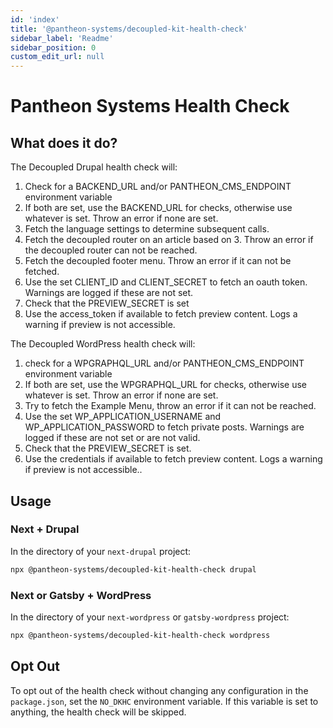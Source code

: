 ```yaml
---
id: 'index'
title: '@pantheon-systems/decoupled-kit-health-check'
sidebar_label: 'Readme'
sidebar_position: 0
custom_edit_url: null
---
```


# Pantheon Systems Health Check

## What does it do?

The Decoupled Drupal health check will:

1. Check for a BACKEND_URL and/or PANTHEON_CMS_ENDPOINT environment variable
1. If both are set, use the BACKEND_URL for checks, otherwise use whatever is
   set. Throw an error if none are set.
1. Fetch the language settings to determine subsequent calls.
1. Fetch the decoupled router on an article based on 3. Throw an error if the
   decoupled router can not be reached.
1. Fetch the decoupled footer menu. Throw an error if it can not be fetched.
1. Use the set CLIENT_ID and CLIENT_SECRET to fetch an oauth token. Warnings are
   logged if these are not set.
1. Check that the PREVIEW_SECRET is set
1. Use the access_token if available to fetch preview content. Logs a warning if
   preview is not accessible.

The Decoupled WordPress health check will:

1. check for a WPGRAPHQL_URL and/or PANTHEON_CMS_ENDPOINT environment variable
1. If both are set, use the WPGRAPHQL_URL for checks, otherwise use whatever is
   set. Throw an error if none are set.
1. Try to fetch the Example Menu, throw an error if it can not be reached.
1. Use the set WP_APPLICATION_USERNAME and WP_APPLICATION_PASSWORD to fetch
   private posts. Warnings are logged if these are not set or are not valid.
1. Check that the PREVIEW_SECRET is set.
1. Use the credentials if available to fetch preview content. Logs a warning if
   preview is not accessible..

## Usage

### Next + Drupal

In the directory of your `next-drupal` project:

```bash
npx @pantheon-systems/decoupled-kit-health-check drupal
```

### Next or Gatsby + WordPress

In the directory of your `next-wordpress` or `gatsby-wordpress` project:

```bash
npx @pantheon-systems/decoupled-kit-health-check wordpress
```

## Opt Out

To opt out of the health check without changing any configuration in the
`package.json`, set the `NO_DKHC` environment variable. If this variable is set
to anything, the health check will be skipped.
